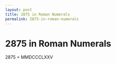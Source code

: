 ```yaml
---
layout: post
title: 2875 in Roman Numerals
permalink: 2875-in-roman-numerals
---
```


# 2875 in Roman Numerals

2875 = MMDCCCLXXV

